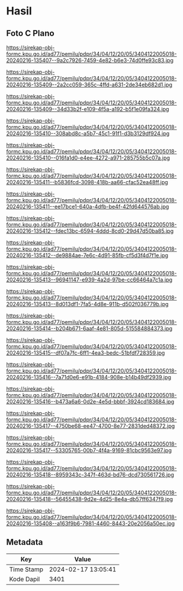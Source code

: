 # Hasil

## Foto C Plano

https://sirekap-obj-formc.kpu.go.id/ad77/pemilu/pdpr/34/04/12/20/05/3404122005018-20240216-135407--9a2c7926-7459-4e82-b6e3-74d0ffe93c83.jpg

https://sirekap-obj-formc.kpu.go.id/ad77/pemilu/pdpr/34/04/12/20/05/3404122005018-20240216-135409--2a2cc059-365c-4ffd-a631-2de34eb682d1.jpg

https://sirekap-obj-formc.kpu.go.id/ad77/pemilu/pdpr/34/04/12/20/05/3404122005018-20240216-135409--34d33b2f-e109-4f5a-a192-b5f1e09fa324.jpg

https://sirekap-obj-formc.kpu.go.id/ad77/pemilu/pdpr/34/04/12/20/05/3404122005018-20240216-135410--308abd8c-a5b7-45c1-91f1-d3b3129df924.jpg

https://sirekap-obj-formc.kpu.go.id/ad77/pemilu/pdpr/34/04/12/20/05/3404122005018-20240216-135410--016fa1d0-e4ee-4272-a971-285755b5c07a.jpg

https://sirekap-obj-formc.kpu.go.id/ad77/pemilu/pdpr/34/04/12/20/05/3404122005018-20240216-135411--b5836fcd-3098-418b-aa66-cfac52ea48ff.jpg

https://sirekap-obj-formc.kpu.go.id/ad77/pemilu/pdpr/34/04/12/20/05/3404122005018-20240216-135411--ee17bce1-640a-4dfb-be4f-42fd644576ab.jpg

https://sirekap-obj-formc.kpu.go.id/ad77/pemilu/pdpr/34/04/12/20/05/3404122005018-20240216-135412--fdec13bc-6594-4ddd-8cd0-29d47d50ba85.jpg

https://sirekap-obj-formc.kpu.go.id/ad77/pemilu/pdpr/34/04/12/20/05/3404122005018-20240216-135412--de9884ae-7e6c-4d91-85fb-cf5d3f4d7f1e.jpg

https://sirekap-obj-formc.kpu.go.id/ad77/pemilu/pdpr/34/04/12/20/05/3404122005018-20240216-135413--96941147-e939-4a2d-97be-cc66464a7c1a.jpg

https://sirekap-obj-formc.kpu.go.id/ad77/pemilu/pdpr/34/04/12/20/05/3404122005018-20240216-135413--8d013df1-7fa5-4d8e-911b-d502f036779b.jpg

https://sirekap-obj-formc.kpu.go.id/ad77/pemilu/pdpr/34/04/12/20/05/3404122005018-20240216-135414--b204b671-6aaf-4e81-805d-515584884373.jpg

https://sirekap-obj-formc.kpu.go.id/ad77/pemilu/pdpr/34/04/12/20/05/3404122005018-20240216-135415--df07a7fc-6ff1-4ea3-bedc-51bfdf728359.jpg

https://sirekap-obj-formc.kpu.go.id/ad77/pemilu/pdpr/34/04/12/20/05/3404122005018-20240216-135416--7a71d0e6-e91b-4184-908e-b14b49df2939.jpg

https://sirekap-obj-formc.kpu.go.id/ad77/pemilu/pdpr/34/04/12/20/05/3404122005018-20240216-135416--b473a6a6-0d2e-4e5d-bbbf-3924cd183684.jpg

https://sirekap-obj-formc.kpu.go.id/ad77/pemilu/pdpr/34/04/12/20/05/3404122005018-20240216-135417--4750be68-ee47-4700-8e77-2831ded48372.jpg

https://sirekap-obj-formc.kpu.go.id/ad77/pemilu/pdpr/34/04/12/20/05/3404122005018-20240216-135417--53305765-00b7-4f4a-9169-81cbc9563e97.jpg

https://sirekap-obj-formc.kpu.go.id/ad77/pemilu/pdpr/34/04/12/20/05/3404122005018-20240216-135418--8959343c-347f-463d-bd76-dcd730561726.jpg

https://sirekap-obj-formc.kpu.go.id/ad77/pemilu/pdpr/34/04/12/20/05/3404122005018-20240216-135418--56455438-9d2e-4d25-8e4a-db57ff6347f9.jpg

https://sirekap-obj-formc.kpu.go.id/ad77/pemilu/pdpr/34/04/12/20/05/3404122005018-20240216-135408--a163f9b6-7981-4460-8443-20e2056a50ec.jpg


## Metadata

| Key        | Value               |
| ---------- | ------------------- |
| Time Stamp | 2024-02-17 13:05:41 |
| Kode Dapil | 3401                |



